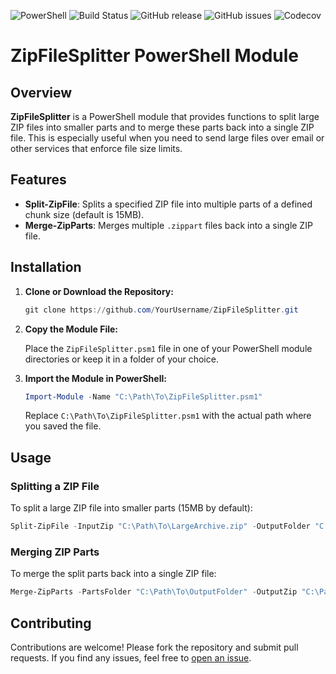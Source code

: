 ![PowerShell](https://img.shields.io/badge/PowerShell-Module-blue)  ![Build Status](https://github.com/PPadgett/ZipFileSplitter/actions/workflows/Pipeline.yml/badge.svg?branch=main) ![GitHub release](https://img.shields.io/github/v/release/PPadgett/ZipFileSplitter.svg) ![GitHub issues](https://img.shields.io/github/issues/PPadgett/ZipFileSplitter.svg) ![Codecov](https://img.shields.io/codecov/c/github/PPadgett/ZipFileSplitter.svg)




# ZipFileSplitter PowerShell Module

## Overview

**ZipFileSplitter** is a PowerShell module that provides functions to split large ZIP files into smaller parts and to merge these parts back into a single ZIP file. This is especially useful when you need to send large files over email or other services that enforce file size limits.

## Features

- **Split-ZipFile**: Splits a specified ZIP file into multiple parts of a defined chunk size (default is 15MB).
- **Merge-ZipParts**: Merges multiple `.zippart` files back into a single ZIP file.

## Installation

1. **Clone or Download the Repository:**

   ```powershell
   git clone https://github.com/YourUsername/ZipFileSplitter.git
   ```

2. **Copy the Module File:**

   Place the `ZipFileSplitter.psm1` file in one of your PowerShell module directories or keep it in a folder of your choice.

3. **Import the Module in PowerShell:**

   ```powershell
   Import-Module -Name "C:\Path\To\ZipFileSplitter.psm1"
   ```

   Replace `C:\Path\To\ZipFileSplitter.psm1` with the actual path where you saved the file.

## Usage

### Splitting a ZIP File

To split a large ZIP file into smaller parts (15MB by default):

```powershell
Split-ZipFile -InputZip "C:\Path\To\LargeArchive.zip" -OutputFolder "C:\Path\To\OutputFolder" -ChunkSize 15728640
```

### Merging ZIP Parts

To merge the split parts back into a single ZIP file:

```powershell
Merge-ZipParts -PartsFolder "C:\Path\To\OutputFolder" -OutputZip "C:\Path\To\MergedArchive.zip"
```

## Contributing

Contributions are welcome! Please fork the repository and submit pull requests. If you find any issues, feel free to [open an issue](https://github.com/YourUsername/ZipFileSplitter/issues).
